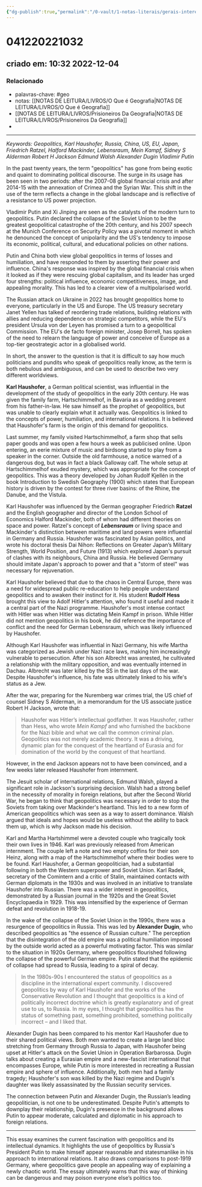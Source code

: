 ```yaml
---
{"dg-publish":true,"permalink":"/0-vault/1-notas-literais/gerais-interesses/041220221032/","tags":["geo"],"dgHomeLink":true,"dgShowLocalGraph":true,"dgShowFileTree":true,"dgEnableSearch":true}
---
```


# 041220221032
## criado em: 10:32 2022-12-04

### Relacionado
- palavras-chave: #geo 
- notas: [[NOTAS DE LEITURA/LIVROS/O Que é Geografia\|NOTAS DE LEITURA/LIVROS/O Que é Geografia]]
- [[NOTAS DE LEITURA/LIVROS/Prisioneiros Da Geografia\|NOTAS DE LEITURA/LIVROS/Prisioneiros Da Geografia]]
- 
---
*Keywords: Geopolitics, Karl Haushofer, Russia, China, US, EU, Japan, Friedrich Ratzel, Halford Mackinder, Lebensraum, Mein Kampf, Sidney S Alderman Robert H Jackson Edmund Walsh Alexander Dugin Vladimir Putin*


In the past twenty years, the term "geopolitics" has gone from being exotic and quaint to dominating political discourse. The surge in its usage has been seen in two periods: after the 2007-08 global financial crisis and after 2014-15 with the annexation of Crimea and the Syrian War. This shift in the use of the term reflects a change in the global landscape and is reflective of a resistance to US power projection.

Vladimir Putin and Xi Jinping are seen as the catalysts of the modern turn to geopolitics. Putin declared the collapse of the Soviet Union to be the greatest geopolitical catastrophe of the 20th century, and his 2007 speech at the Munich Conference on Security Policy was a pivotal moment in which he denounced the concept of unipolarity and the US's tendency to impose its economic, political, cultural, and educational policies on other nations.

Putin and China both view global geopolitics in terms of losses and humiliation, and have responded to them by asserting their power and influence. China's response was inspired by the global financial crisis when it looked as if they were rescuing global capitalism, and its leader has urged four strengths: political influence, economic competitiveness, image, and appealing morality. This has led to a clearer view of a multipolarised world.

The Russian attack on Ukraine in 2022 has brought geopolitics home to everyone, particularly in the US and Europe. The US treasury secretary Janet Yellen has talked of reordering trade relations, building relations with allies and reducing dependence on strategic competitors, while the EU's president Ursula von der Leyen has promised a turn to a geopolitical Commission. The EU's de facto foreign minister, Josep Borrell, has spoken of the need to relearn the language of power and conceive of Europe as a top-tier geostrategic actor in a globalised world.

In short, the answer to the question is that it is difficult to say how much politicians and pundits who speak of geopolitics really know, as the term is both nebulous and ambiguous, and can be used to describe two very different worldviews.

**Karl Haushofer**, a German political scientist, was influential in the development of the study of geopolitics in the early 20th century. He was given the family farm, Hartschimmelhof, in Bavaria as a wedding present from his father-in-law. He saw himself as the prophet of geopolitics, but was unable to clearly explain what it actually was. Geopolitics is linked to the concepts of power, humiliation, and international relations. It is believed that Haushofer's farm is the origin of this demand for geopolitics.

Last summer, my family visited Hartschimmelhof, a farm shop that sells paper goods and was open a few hours a week as publicised online. Upon entering, an eerie mixture of music and birdsong started to play from a speaker in the corner. Outside the old farmhouse, a notice warned of a dangerous dog, but was in fact a black Galloway calf. The whole setup at Hartschimmelhof exuded mystery, which was appropriate for the concept of geopolitics. This was a theory developed by Johan Rudolf Kjellén in the book Introduction to Swedish Geography (1900) which states that European history is driven by the contest for three river basins: of the Rhine, the Danube, and the Vistula.

Karl Haushofer was influenced by the German geographer Friedrich **Ratzel** and the English geographer and director of the London School of Economics Halford Mackinder, both of whom had different theories on space and power. Ratzel's concept of ***Lebensraum*** or living space and Mackinder's distinction between maritime and land powers were influential in Germany and Russia. Haushofer was fascinated by Asian politics, and wrote his doctoral thesis Dai Nihon: Reflections on Greater Japan’s Military Strength, World Position, and Future (1913) which explored Japan's pursuit of clashes with its neighbours, China and Russia. He believed Germany should imitate Japan's approach to power and that a "storm of steel" was necessary for rejuvenation.

Karl Haushofer believed that due to the chaos in Central Europe, there was a need for widespread public re-education to help people understand geopolitics and to awaken their instinct for it. His student **Rudolf Hess** brought this view to Adolf Hitler's attention, who found it useful and made it a central part of the Nazi programme. Haushofer's most intense contact with Hitler was when Hitler was dictating Mein Kampf in prison. While Hitler did not mention geopolitics in his book, he did reference the importance of conflict and the need for German Lebensraum, which was likely influenced by Haushofer.

Although Karl Haushofer was influential in Nazi Germany, his wife Martha was categorized as Jewish under Nazi race laws, making him increasingly vulnerable to persecution. After his son Albrecht was arrested, he cultivated a relationship with the military opposition, and was eventually interned in Dachau. Albrecht was later killed by the SS in the last days of the war. Despite Haushofer's influence, his fate was ultimately linked to his wife's status as a Jew.

After the war, preparing for the Nuremberg war crimes trial, the US chief of counsel Sidney S Alderman, in a memorandum for the US associate justice Robert H Jackson, wrote that:

> Haushofer was Hitler’s intellectual godfather. It was Haushofer, rather than Hess, who wrote _Mein Kampf_ and who furnished the backbone for the Nazi bible and what we call the common criminal plan. Geopolitics was not merely academic theory. It was a driving, dynamic plan for the conquest of the heartland of Eurasia and for domination of the world by the conquest of that heartland.

However, in the end Jackson appears not to have been convinced, and a few weeks later released Haushofer from internment.

The Jesuit scholar of international relations, Edmund Walsh, played a significant role in Jackson's surprising decision. Walsh had a strong belief in the necessity of morality in foreign relations, but after the Second World War, he began to think that geopolitics was necessary in order to stop the Soviets from taking over Mackinder's heartland. This led to a new form of American geopolitics which was seen as a way to assert dominance. Walsh argued that ideals and hopes would be useless without the ability to back them up, which is why Jackson made his decision.

Karl and Martha Hartshimmel were a devoted couple who tragically took their own lives in 1946. Karl was previously released from American internment. The couple left a note and two empty coffins for their son Heinz, along with a map of the Hartschimmelhof where their bodies were to be found. Karl Haushofer, a German geopolitician, had a substantial following in both the Western superpower and Soviet Union. Karl Radek, secretary of the Comintern and a critic of Stalin, maintained contacts with German diplomats in the 1930s and was involved in an initiative to translate Haushofer into Russian. There was a wider interest in geopolitics, demonstrated by a Russian journal in the 1920s and the Great Soviet Encyclopaedia in 1929. This was intensified by the experience of German defeat and revolution in 1918-19.

In the wake of the collapse of the Soviet Union in the 1990s, there was a resurgence of geopolitics in Russia. This was led by **Alexander Dugin**, who described geopolitics as "the essence of Russian culture." The perception that the disintegration of the old empire was a political humiliation imposed by the outside world acted as a powerful motivating factor. This was similar to the situation in 1920s Germany, where geopolitics flourished following the collapse of the powerful German empire. Putin stated that the epidemic of collapse had spread to Russia, leading to a spiral of decay.

>In the 1980s-90s I encountered the status of geopolitics as a discipline in the international expert community. I discovered geopolitics by way of Karl Haushofer and the works of the Conservative Revolution and I thought that geopolitics is a kind of politically incorrect doctrine which is greatly explanatory and of great use to us, to Russia. In my eyes, I thought that geopolitics has the status of something past, something prohibited, something politically incorrect – and I liked that.

Alexander Dugin has been compared to his mentor Karl Haushofer due to their shared political views. Both men wanted to create a large land bloc stretching from Germany through Russia to Japan, with Haushofer being upset at Hitler's attack on the Soviet Union in Operation Barbarossa. Dugin talks about creating a Eurasian empire and a new-fascist international that encompasses Europe, while Putin is more interested in recreating a Russian empire and sphere of influence. Additionally, both men had a family tragedy; Haushofer's son was killed by the Nazi regime and Dugin's daughter was likely assassinated by the Russian security services.

The connection between Putin and Alexander Dugin, the Russian’s leading geopolitician, is not one to be underestimated. Despite Putin's attempts to downplay their relationship, Dugin's presence in the background allows Putin to appear moderate, calculated and diplomatic in his approach to foreign relations.

---

This essay examines the current fascination with geopolitics and its intellectual dynamics. It highlights the use of geopolitics by Russia's President Putin to make himself appear reasonable and statesmanlike in his approach to international relations. It also draws comparisons to post-1919 Germany, where geopolitics gave people an appealing way of explaining a newly chaotic world. The essay ultimately warns that this way of thinking can be dangerous and may poison everyone else’s politics too.